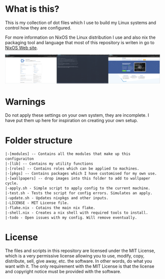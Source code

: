 # What is this?
This is my collection of dot files which I use to build my Linux systems and 
control how they are configured.

For more information on NixOS the Linux distribution I use and also nix
the packaging tool and language that most of this repository is writen in
go to [NixOS Web site](https://nixos.org/).

![screenshot](./screenshot.png)

# Warnings
Do not apply these settings on your own system, they are incomplete. I have put them up here for 
inspiration on creating your own setup.

# Folder structure

```
|-[modules] -- Contains all the modules that make up this configuraiton
|-[lib] -- Contains my utility functions
|-[roles] -- Contains roles which can be applied to machines.
|-[pkgs] -- Contains packages which I have customised for my own use.
|-[wallpapers] -- drop images into this folder to add to wallpaper cycle.
|-apply.sh - Simple script to apply config to the current machine.
|-test.sh - Tests the script for config errors. Simulates an apply.
|-update.sh - Updates nixpkgs and other inputs.
|-LICENSE - MIT License file.
|-flake.nix - Cotains the main nix flake.
|-shell.nix - Creates a nix shell with required tools to install.
|-todo - Open issues with my config. Will remove eventually.

```

# License
The files and scripts in this repository are licensed under the MIT License, which is a very 
permissive license allowing you to use, modify, copy, distribute, sell, give away, etc. the software. 
In other words, do what you want with it. The only requirement with the MIT License is that the license 
and copyright notice must be provided with the software.

